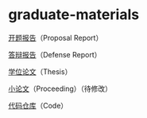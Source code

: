 # graduate-materials
[开题报告](https://github.com/AmoyCherry/graduate-materials/blob/main/resources/Proposal.pptx)（Proposal Report）

[答辩报告](https://github.com/AmoyCherry/graduate-materials/blob/main/resources/Defense%20Report.pptx)（Defense Report）

[学位论文](https://github.com/AmoyCherry/graduate-materials/blob/main/resources/Thesis.pdf)（Thesis）

[小论文](https://github.com/AmoyCherry/paper_Async_rCore)（Proceeding）（待修改）

[代码仓库](https://github.com/AmoyCherry/AsyncOS)（Code）

